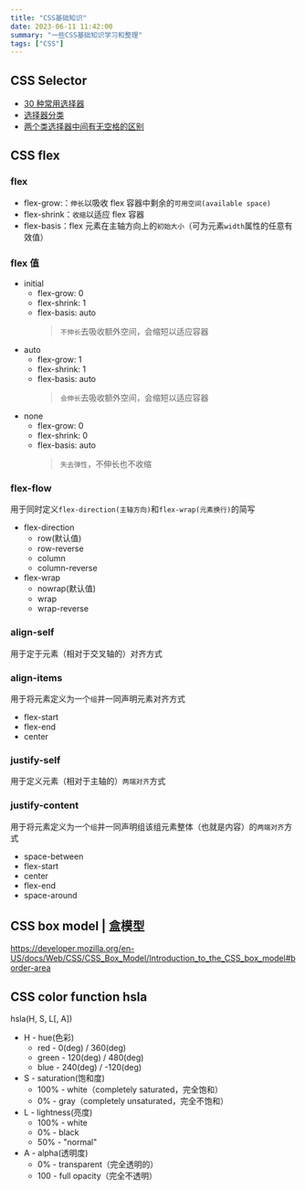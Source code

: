 ```yaml
---
title: "CSS基础知识"
date: 2023-06-11 11:42:00
summary: "一些CSS基础知识学习和整理"
tags: ["CSS"]
---
```


## CSS Selector

- [30 种常用选择器](https://code.tutsplus.com/zh-hans/tutorials/the-30-css-selectors-you-must-memorize--net-16048)
- [选择器分类](https://segmentfault.com/a/1190000013424772)
- [两个类选择器中间有无空格的区别](https://blog.csdn.net/wzf28/article/details/62038932)

## CSS flex

### flex

- flex-grow:：`伸长`以吸收 flex 容器中剩余的`可用空间(available space)`
- flex-shrink：`收缩`以适应 flex 容器
- flex-basis：flex 元素在主轴方向上的`初始大小`（可为元素`width`属性的任意有效值）

### flex 值

- initial
  - flex-grow: 0
  - flex-shrink: 1
  - flex-basis: auto
    > `不伸长`去吸收额外空间，会缩短以适应容器
- auto
  - flex-grow: 1
  - flex-shrink: 1
  - flex-basis: auto
    > `会伸长`去吸收额外空间，会缩短以适应容器
- none
  - flex-grow: 0
  - flex-shrink: 0
  - flex-basis: auto
    > `失去弹性`，不伸长也不收缩

### flex-flow

用于同时定义`flex-direction(主轴方向)`和`flex-wrap(元素换行)`的简写

- flex-direction
  - row(默认值)
  - row-reverse
  - column
  - column-reverse
- flex-wrap
  - nowrap(默认值)
  - wrap
  - wrap-reverse

### align-self

用于定于元素（相对于交叉轴的）对齐方式

### align-items

用于将元素定义为一个`组`并一同声明元素对齐方式

- flex-start
- flex-end
- center

### justify-self

用于定义元素（相对于主轴的）`两端对齐`方式

### justify-content

用于将元素定义为一个`组`并一同声明组该组元素整体（也就是内容）的`两端对齐`方式

- space-between
- flex-start
- center
- flex-end
- space-around

## CSS box model | 盒模型

https://developer.mozilla.org/en-US/docs/Web/CSS/CSS_Box_Model/Introduction_to_the_CSS_box_model#border-area

## CSS color function hsla

hsla(H, S, L[, A])

- H - hue(色彩)
  - red - 0(deg) / 360(deg)
  - green - 120(deg) / 480(deg)
  - blue - 240(deg) / -120(deg)
- S - saturation(饱和度)
  - 100% - white（completely saturated，完全饱和）
  - 0% - gray（completely unsaturated，完全不饱和）
- L - lightness(亮度)
  - 100% - white
  - 0% - black
  - 50% - "normal"
- A - alpha(透明度)
  - 0% - transparent（完全透明的）
  - 100 - full opacity（完全不透明）
